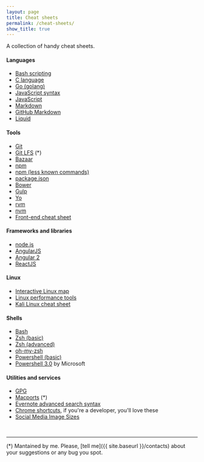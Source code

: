 ```yaml
---
layout: page
title: Cheat sheets
permalink: /cheat-sheets/
show_title: true
---
```


A collection of handy cheat sheets.

#### Languages

- [Bash scripting](http://steve-parker.org/sh/cheatsheet.pdf)
- [C language](http://www.digilife.be/quickreferences/qrc/c%20reference%20card%20(ansi)%202.2.pdf)
- [Go (golang)](https://github.com/a8m/go-lang-cheat-sheet)
- [JavaScript syntax](https://www.cheatography.com/davechild/cheat-sheets/javascript/pdf/)
- [JavaScript](http://www.cheat-sheets.org/saved-copy/jsquick.pdf)
- [Markdown](http://assemble.io/docs/Cheatsheet-Markdown.html)
- [GitHub Markdown](https://github.com/adam-p/markdown-here/wiki/Markdown-Cheatsheet)
- [Liquid](https://shopify.github.io/liquid/)

#### Tools

- [Git](https://training.github.com/kit/downloads/github-git-cheat-sheet.pdf)
- [Git LFS](https://www.evernote.com/l/AEP8T9PEm6BDp4I0PyLsBzjfv0-_Xe77QME) (*)
- [Bazaar](http://doc.bazaar.canonical.com/beta/en/_static/en/bzr-en-quick-reference.pdf)
- [npm](http://browsenpm.org/help)
- [npm (less known commands)](https://gist.github.com/AvnerCohen/4051934)
- [package.json](https://docs.npmjs.com/files/package.json)
- [Bower](https://github.com/sawmac/cheatsheet-bower)
- [Gulp](https://github.com/osscafe/gulp-cheatsheet)
- [Yo](http://yeoman.io/learning/index.html)
- [rvm](http://cheat.errtheblog.com/s/rvm)
- [nvm](https://github.com/creationix/nvm#usage)
- [Front-end cheat sheet](https://github.com/OpenSourceWorkflow/front-end-cheatsheet/blob/master/pdf/front-end-cheat-sheet.pdf)

#### Frameworks and libraries

- [node.js](http://overapi.com/nodejs)
- [AngularJS](https://egghead.io/articles/angularjs-core-services-directive-definition-object-and-ui-router-cheat-sheets)
- [Angular 2](https://angular.io/docs/js/latest/guide/cheatsheet.html)
- [ReactJS](https://github.com/azat-co/cheatsheets/tree/master/react)

#### Linux

- [Interactive Linux map](http://www.makelinux.net/kernel_map/)
- [Linux performance tools](http://i.imgur.com/2NAvHn1.png)
- [Kali Linux cheat sheet](https://www.latesthackingnews.com/wp-content/uploads/2015/08/Kali_Linux_Cheat_Sheet.png)

#### Shells

- [Bash](http://cli.learncodethehardway.org/bash_cheat_sheet.pdf)
- [Zsh (basic)](http://ivan.kanis.fr/zsh.pdf)
- [Zsh (advanced)](http://www.bash2zsh.com/zsh_refcard/refcard.pdf)
- [oh-my-zsh](https://github.com/robbyrussell/oh-my-zsh/wiki/Cheatsheet)
- [Powershell (basic)](https://ramblingcookiemonster.github.io/images/Cheat-Sheets/powershell-basic-cheat-sheet2.pdf)
- [Powershell 3.0](https://download.microsoft.com/download/2/1/2/2122F0B9-0EE6-4E6D-BFD6-F9DCD27C07F9/WS12_QuickRef_Download_Files/PowerShell_LangRef_v3.pdf) by Microsoft

#### Utilities and services

- [GPG](http://stuff.imeos.org/persistent/gpg-cheatsheet.pdf)
- [Macports](https://www.evernote.com/l/AEN9AooVEstBeJug_-cdfwbO_sJbxR9HfJA) (*)
- [Evernote advanced search syntax](https://help.evernote.com/hc/en-us/articles/208313828)
- [Chrome shortcuts](https://support.google.com/chrome/answer/157179?hl=en), if you're a developer, you'll love these
- [Social Media Image Sizes](http://www.mainstreethost.com/blog/social-media-image-size-cheat-sheet/)

<br>

---

(*) Mantained by me. Please, [tell me]({{ site.baseurl }}/contacts) about your suggestions or any bug you spot.
